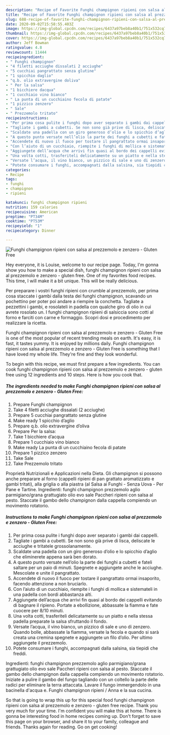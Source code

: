 ```yaml
---
description: "Recipe of Favorite Funghi champignon ripieni con salsa al prezzemolo e zenzero - Gluten Free"
title: "Recipe of Favorite Funghi champignon ripieni con salsa al prezzemolo e zenzero - Gluten Free"
slug: 688-recipe-of-favorite-funghi-champignon-ripieni-con-salsa-al-prezzemolo-e-zenzero-gluten-free
date: 2020-09-02T15:58:55.403Z
image: https://img-global.cpcdn.com/recipes/6437a97beb8a40b1/751x532cq70/funghi-champignon-ripieni-con-salsa-al-prezzemolo-e-zenzero-gluten-free-recipe-main-photo.jpg
thumbnail: https://img-global.cpcdn.com/recipes/6437a97beb8a40b1/751x532cq70/funghi-champignon-ripieni-con-salsa-al-prezzemolo-e-zenzero-gluten-free-recipe-main-photo.jpg
cover: https://img-global.cpcdn.com/recipes/6437a97beb8a40b1/751x532cq70/funghi-champignon-ripieni-con-salsa-al-prezzemolo-e-zenzero-gluten-free-recipe-main-photo.jpg
author: Jeff Bowman
ratingvalue: 4.8
reviewcount: 11444
recipeingredient:
- " Funghi champignon"
- "4 filetti acciughe dissalati 2 acciughe"
- "5 cucchiai pangrattato senza glutine"
- "1 spicchio daglio"
- "q.b. olio extravergine doliva"
- " Per la salsa"
- "1 bicchiere dacqua"
- "1 cucchiaio vino bianco"
- " La punta di un cucchiaino fecola di patate"
- "1 pizzico zenzero"
- " Sale"
- " Prezzemolo tritato"
recipeinstructions:
- "Per prima cosa pulite i funghi dopo aver separato i gambi dai cappelli."
- "Tagliate i gambi a cubetti. Se non sono già prive di lisca, deliscate le acciughe e tritatele grossolanamente."
- "Scaldate una padella con un giro generoso d’olio e lo spicchio d’aglio che eliminerete appena sarà ben dorato."
- "A questo punto versate nell’olio la parte dei funghi a cubetti e fateli saltare per un paio di minuti. Spegnete e aggiungete anche le acciughe. Mescolate e unite il pangrattato."
- "Accendete di nuovo il fuoco per tostare il pangrattato ormai insaporito, facendo attenzione a non bruciarlo."
- "Con l’aiuto di un cucchiaio, riempite i funghi di mollica e sistemateli in una padella con bordi abbastanza alti."
- "Aggiungete dell’acqua che arrivi fin quasi al bordo dei cappelli evitando di bagnare il ripieno. Portate a ebollizione, abbassate la fiamma e fate cuocere per 8/10 minuti."
- "Una volta cotti, trasferiteli delicatamente su un piatto e nella stessa padella preparate la salsa sfruttando il fondo."
- "Versate l’acqua, il vino bianco, un pizzico di sale e uno di zenzero. Quando bolle, abbassate la fiamma, versate la fecola e quando si sarà creata una cremina spegnete e aggiungete un filo d’olio. Per ultimo aggiungete il prezzemolo."
- "Potete consumare i funghi, accompagnati dalla salsina, sia tiepidi che freddi."
categories:
- Recipe
tags:
- funghi
- champignon
- ripieni

katakunci: funghi champignon ripieni 
nutrition: 159 calories
recipecuisine: American
preptime: "PT34M"
cooktime: "PT53M"
recipeyield: "1"
recipecategory: Dinner

---
```



![Funghi champignon ripieni con salsa al prezzemolo e zenzero - Gluten Free](https://img-global.cpcdn.com/recipes/6437a97beb8a40b1/751x532cq70/funghi-champignon-ripieni-con-salsa-al-prezzemolo-e-zenzero-gluten-free-recipe-main-photo.jpg)

Hey everyone, it is Louise, welcome to our recipe page. Today, I'm gonna show you how to make a special dish, funghi champignon ripieni con salsa al prezzemolo e zenzero - gluten free. One of my favorites food recipes. This time, I will make it a bit unique. This will be really delicious.

Per preparare i vostri funghi ripieni con crumble al prezzemolo, per prima cosa staccate i gambi dalla testa dei funghi champignon, scavando un pochettino per poter poi andare a riempire la conchetta. Tagliate a pezzettini i gambi, e rosolateli in padella con qualche giro di olio in cui avrete rosolato un. I funghi champignon ripieni di salsiccia sono cotti al forno e farciti con carne e formaggio. Scopri dosi e procedimento per realizzare la ricetta.

Funghi champignon ripieni con salsa al prezzemolo e zenzero - Gluten Free is one of the most popular of recent trending meals on earth. It's easy, it is fast, it tastes yummy. It is enjoyed by millions daily. Funghi champignon ripieni con salsa al prezzemolo e zenzero - Gluten Free is something that I have loved my whole life. They're fine and they look wonderful.


To begin with this recipe, we must first prepare a few ingredients. You can cook funghi champignon ripieni con salsa al prezzemolo e zenzero - gluten free using 12 ingredients and 10 steps. Here is how you cook that.

<!--inarticleads1-->

##### The ingredients needed to make Funghi champignon ripieni con salsa al prezzemolo e zenzero - Gluten Free:

1. Prepare  Funghi champignon
1. Take 4 filetti acciughe dissalati (2 acciughe)
1. Prepare 5 cucchiai pangrattato senza glutine
1. Make ready 1 spicchio d’aglio
1. Prepare q.b. olio extravergine d’oliva
1. Prepare  Per la salsa:
1. Take 1 bicchiere d’acqua
1. Prepare 1 cucchiaio vino bianco
1. Make ready  La punta di un cucchiaino fecola di patate
1. Prepare 1 pizzico zenzero
1. Take  Sale
1. Take  Prezzemolo tritato


Proprietà Nutrizionali e Applicazioni nella Dieta. Gli champignon si possono anche preparare al forno (cappelli ripieni di pan grattato aromatizzato e gambi tritati), alla griglia o alla piastra (al Salsa ai Funghi - Senza Uova - Per Pane e Tartine. Ingredienti: funghi champignon prezzemolo aglio parmigiano/grana grattugiato olio evo sale Paccheri ripieni con salsa al pesto. Staccate il gambo dello champignon dalla cappella compiendo un movimento rotatorio. 

<!--inarticleads2-->

##### Instructions to make Funghi champignon ripieni con salsa al prezzemolo e zenzero - Gluten Free:

1. Per prima cosa pulite i funghi dopo aver separato i gambi dai cappelli.
1. Tagliate i gambi a cubetti. Se non sono già prive di lisca, deliscate le acciughe e tritatele grossolanamente.
1. Scaldate una padella con un giro generoso d’olio e lo spicchio d’aglio che eliminerete appena sarà ben dorato.
1. A questo punto versate nell’olio la parte dei funghi a cubetti e fateli saltare per un paio di minuti. Spegnete e aggiungete anche le acciughe. Mescolate e unite il pangrattato.
1. Accendete di nuovo il fuoco per tostare il pangrattato ormai insaporito, facendo attenzione a non bruciarlo.
1. Con l’aiuto di un cucchiaio, riempite i funghi di mollica e sistemateli in una padella con bordi abbastanza alti.
1. Aggiungete dell’acqua che arrivi fin quasi al bordo dei cappelli evitando di bagnare il ripieno. Portate a ebollizione, abbassate la fiamma e fate cuocere per 8/10 minuti.
1. Una volta cotti, trasferiteli delicatamente su un piatto e nella stessa padella preparate la salsa sfruttando il fondo.
1. Versate l’acqua, il vino bianco, un pizzico di sale e uno di zenzero. Quando bolle, abbassate la fiamma, versate la fecola e quando si sarà creata una cremina spegnete e aggiungete un filo d’olio. Per ultimo aggiungete il prezzemolo.
1. Potete consumare i funghi, accompagnati dalla salsina, sia tiepidi che freddi.


Ingredienti: funghi champignon prezzemolo aglio parmigiano/grana grattugiato olio evo sale Paccheri ripieni con salsa al pesto. Staccate il gambo dello champignon dalla cappella compiendo un movimento rotatorio. Iniziate a pulire il gambo del fungo tagliando con un coltello la parte delle radici per eliminare la terra attaccata. Lavare il fungo immergendolo in una bacinella d&#39;acqua e. Funghi champignon ripieni / Anna e la sua cucina. 

So that is going to wrap this up for this special food funghi champignon ripieni con salsa al prezzemolo e zenzero - gluten free recipe. Thank you very much for your time. I'm confident you will make this at home. There is gonna be interesting food in home recipes coming up. Don't forget to save this page on your browser, and share it to your family, colleague and friends. Thanks again for reading. Go on get cooking!
